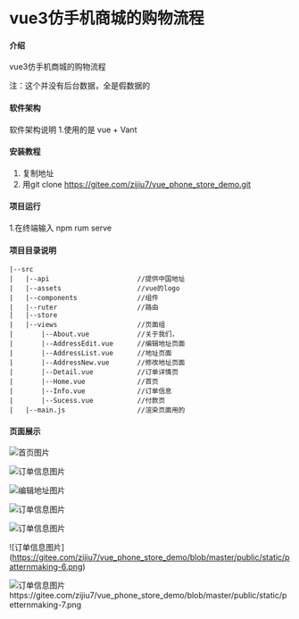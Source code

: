# vue3仿手机商城的购物流程

#### 介绍
vue3仿手机商城的购物流程

注：这个并没有后台数据，全是假数据的

#### 软件架构
软件架构说明
1.使用的是 vue + Vant


#### 安装教程

1.  复制地址
2.  用git clone  https://gitee.com/zijiu7/vue_phone_store_demo.git


#### 项目运行
1.在终端输入 npm rum serve

#### 项目目录说明

    |--src
    |   |--api                      //提供中国地址
    |   |--assets                   //vue的logo
    |   |--components               //组件
    |   |--ruter                    //路由
    |   |--store
    |   |--views                    //页面组
    |       |--About.vue            //关于我们，
    |       |--AddressEdit.vue      //编辑地址页面
    |       |--AddressList.vue      //地址页面
    |       |--AddressNew.vue       //修改地址页面
    |       |--Detail.vue           //订单详情页
    |       |--Home.vue             //首页
    |       |--Info.vue             //订单信息
    |       |--Sucess.vue           //付款页
    |   |--main.js                  //渲染页面用的


#### 页面展示
![首页图片](https://gitee.com/zijiu7/vue_phone_store_demo/blob/master/public/static/patternmaking-1.png)

![订单信息图片](https://gitee.com/zijiu7/vue_phone_store_demo/blob/master/public/static/patternmaking-2.png)

![编辑地址图片](https://gitee.com/zijiu7/vue_phone_store_demo/blob/master/public/static/petternmaking-3.png)

![订单信息图片](https://gitee.com/zijiu7/vue_phone_store_demo/blob/master/public/static/petternmaking-4.png)

![订单信息图片](https://gitee.com/zijiu7/vue_phone_store_demo/blob/master/public/static/petternmaking-5.png)

![订单信息图片] (https://gitee.com/zijiu7/vue_phone_store_demo/blob/master/public/static/patternmaking-6.png)

![订单信息图片https://gitee.com/zijiu7/vue_phone_store_demo/blob/master/public/static/petternmaking-7.png](https://gitee.com/zijiu7/vue_phone_store_demo/blob/master/public/static/petternmaking-7.png)
